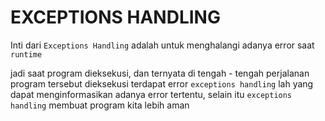 # EXCEPTIONS HANDLING

Inti dari `Exceptions Handling` adalah untuk menghalangi adanya error saat `runtime`

jadi saat program dieksekusi, dan ternyata di tengah - tengah perjalanan program tersebut dieksekusi terdapat error `exceptions handling` lah yang dapat menginformasikan adanya error tertentu, selain itu `exceptions handling` membuat program kita lebih aman
